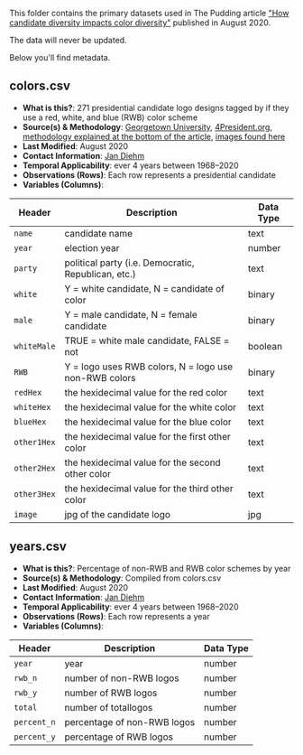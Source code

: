 This folder contains the primary datasets used in The Pudding article ["How candidate diversity impacts color diversity"](https://pudding.cool/2020/08/campaign-colors/) published in August 2020. 

The data will never be updated.

Below you'll find metadata.

## colors.csv

- **What is this?**: 271 presidential candidate logo designs tagged by if they use a red, white, and blue (RWB) color scheme
- **Source(s) & Methodology**: [Georgetown University](https://repository.library.georgetown.edu/bitstream/handle/10822/1041823/gnovis_Spring2016_BibleCrainDaizoviAlHabsiZhao_PoliticalBrandingInUSElections.pdf?sequence=1&isAllowed=y), [4President.org](http://4president.org/), [methodology explained at the bottom of the article](https://pudding.cool/2020/08/campaign-colors/), [images found here](https://github.com/the-pudding/campaign-colors/tree/master/src/assets/images)
- **Last Modified**: August 2020
- **Contact Information**: [Jan Diehm](mailto:jan@pudding.cool)
- **Temporal Applicability**: ever 4 years between 1968–2020
- **Observations (Rows)**: Each row represents a presidential candidate
- **Variables (Columns)**:

| Header                    | Description                                            | Data Type                   |
| ------------------------- | ------------------------------------------------------ | --------------------------- |
| `name`                    | candidate name                                         | text                        |
| `year`                    | election year                                          | number                      |
| `party`                   | political party (i.e. Democratic, Republican, etc.)    | text                        |
| `white`                   | Y = white candidate, N = candidate of color            | binary                      |
| `male`                    | Y = male candidate, N = female candidate               | binary                      |
| `whiteMale`               | TRUE = white male candidate, FALSE = not               | boolean                     |
| `RWB`                     | Y = logo uses RWB colors, N = logo use non-RWB colors  | binary                      |
| `redHex`                  | the hexidecimal value for the red color                | text                        |
| `whiteHex`                | the hexidecimal value for the white color              | text                        |
| `blueHex`                 | the hexidecimal value for the blue color               | text                        |
| `other1Hex`               | the hexidecimal value for the first other color        | text                        |
| `other2Hex`               | the hexidecimal value for the second other color       | text                        |
| `other3Hex`               | the hexidecimal value for the third other color        | text                        |
| `image`                   | jpg of the candidate logo                              | jpg                         |


## years.csv

- **What is this?**: Percentage of non-RWB and RWB color schemes by year
- **Source(s) & Methodology**: Compiled from colors.csv
- **Last Modified**: August 2020
- **Contact Information**: [Jan Diehm](mailto:jan@pudding.cool)
- **Temporal Applicability**: ever 4 years between 1968–2020
- **Observations (Rows)**: Each row represents a year
- **Variables (Columns)**:

| Header                    | Description                                                      | Data Type                   |
| ------------------------- | ---------------------------------------------------------------- | --------------------------- |
| `year`                    | year                                                             | number                      |
| `rwb_n`                   | number of non-RWB logos                                          | number                      |
| `rwb_y`                   | number of RWB logos                                              | number                      |
| `total`                   | number of totallogos                                             | number                      |
| `percent_n`               | percentage of non-RWB logos                                      | number                      |
| `percent_y`               | percentage of RWB logos                                          | number                      |

